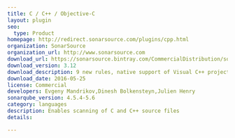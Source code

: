 ```yaml
---
title: C / C++ / Objective-C
layout: plugin
seo: 
  type: Product
homepage: http://redirect.sonarsource.com/plugins/cpp.html
organization: SonarSource
organization_url: http://www.sonarsource.com
download_url: https://sonarsource.bintray.com/CommercialDistribution/sonar-cpp-plugin/sonar-cpp-plugin-3.12.jar
download_version: 3.12
download_description: 9 new rules, native support of Visual C++ projects with help of SonarQube Scanner for MSBuild and build-wrapper directly available from SonarQube server.
download_date: 2016-05-25
license: Commercial
developers: Evgeny Mandrikov,Dinesh Bolkensteyn,Julien Henry
sonarqube_version: 4.5.4-5.6
category: languages
description: Enables scanning of C and C++ source files
details: 

---
```

